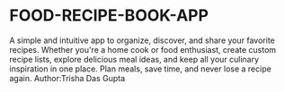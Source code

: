 # FOOD-RECIPE-BOOK-APP 

A simple and intuitive app to organize, discover, and share your favorite recipes. Whether you're a home cook or food enthusiast, create custom recipe lists, explore delicious meal ideas, and keep all your culinary inspiration in one place. Plan meals, save time, and never lose a recipe again.
Author:Trisha Das Gupta

